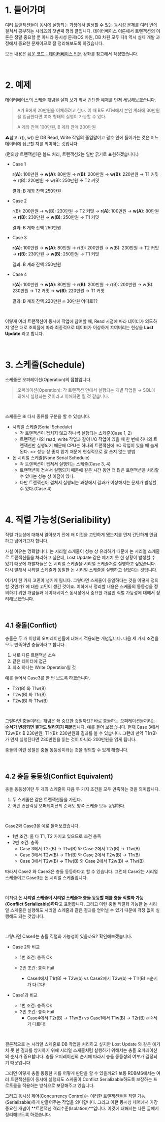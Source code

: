 # 1. 들어가며

여러 트랜잭션들이 동시에 실행되는 과정에서 발생할 수 있는 동시성 문제를 여러 번에 걸쳐서 공부하는 시리즈의 첫번째 정리 글입니다. 데이터베이스 이론에서 트랜잭션의 이론은 정말 중요할 뿐 아니라 동시성 문제(OS 차원, DB 차원 모두 다!) 역시 실제 개발 과정에서 중요한 문제이므로 잘 정리해보도록 하겠습니다.

모든 내용은 [쉬운 코드 - 데이터베이스 입문](https://youtube.com/playlist?list=PLcXyemr8ZeoREWGhhZi5FZs6cvymjIBVe&si=kypiGMqy_7iu3yX-) 강좌를 참고해서 작성했습니다.

&nbsp;

# 2. 예제 

데이터베이스의 스케줄 개념을 살펴 보기 앞서 간단한 예제를 먼저 세팅해보겠습니다.

> A가 B에게 20만원을 이체하려고 한다. 이 때 B도 ATM에서 본인 계좌에 30만원을 입금한다면 여러 형태의 실행이 가능할 수 있다.
>
> A 계좌 잔액 100만원, B 계좌 잔액 200만원 

⚠️참고: r(), w() 은 DB Read, Write 작업의 줄임말이고 괄호 안에 들어가는 것은 어느 데이터에 접근할 지를 의미하는 것입니다.

(편의상 트랜잭션1은 볼드 처리, 트랜잭션2는 일반 굵기로 표현하겠습니다.)

- Case 1

  **r(A)**: 100만원 → **w(A)**: 80만원 → **r(B)**: 200만원 → **w(B)**: 220만원 → T1 커밋 → r(B): 220만원 → w(B): 250만원 → T2 커밋

  결과: B 계좌 잔액 250만원

- Case 2

  r(B): 200만원 → w(B): 230만원 → T2 커밋 → **r(A)**: 100만원 → **w(A)**: 80만원 → **r(B)**: 230만원 → **w(B)**: 250만원 → T1 커밋

  결과: B 계좌 잔액 250만원

- Case 3

  **r(A)**: 100만원 → **w(A)**: 80만원 → r(B): 200만원 → w(B): 230만원 → T2 커밋 → **r(B)**: 230만원 → **w(B)**: 250만원 → T1 커밋 

  결과: B 계좌 잔액 250만원

- Case 4

  **r(A)**: 100만원 → **w(A)**: 80만원 → **r(B)**: 200만원 → r(B): 200만원 → w(B): 230만원 → T2 커밋 → **w(B)**: 220만원 → T1 커밋

  결과: B 계좌 잔액 220만원 🔥 30만원 어디로??

<br>



이렇게 여러 트랜잭션이 동시에 작업에 참여할 때, Read 시점에 따라 데이터가 의도하지 않은 대로 조회됨에 따라 최종적으로 데이터가 이상하게 꼬여버리는 현상을 **Lost Update** 라고 합니다. 

&nbsp;

# 3. 스케줄(Schedule)

스케줄은 오퍼레이션(Operation)의 집합입니다.

> 오퍼레이션(Operation): 각 트랜잭션 안에서 실행되는 개별 작업들 → SQL에 의해서 실행되는 것이라고 이해하면 될 것 같습니다. 

<br>

스케줄은 또 다시 종류를 구분을 할 수 있습니다.

- 시리얼 스케줄(Serial Schedule)
  - 각 트랜잭션이 겹치지 않고 하나씩 실행되는 스케줄(Case 1, 2)
  - 트랜잭션 내의 read, write 작업과 같이 I/O 작업이 있을 때 한 번에 하나의 트랜잭션만 실행되기 때문에 CPU는 하나의 트랜잭션에 I/O 작업이 있을 때 놀게 된다. => 성능 상 좋지 않기 때문에 현실적으로 잘 쓰지 않는 방법
- 논 시리얼 스케줄(None Serial Schedule)
  - 각 트랜잭션이 겹쳐서 실행되는 스케줄(Case 3, 4)
  - 트랜잭션이 겹쳐서 실행되기 때문에 같은 시간 동안 더 많은 트랜잭션을 처리할 수 있다는 성능 상 이점이 있다.
  - 다만 트랜잭션이 겹쳐서 실행되는 과정에서 결과가 이상해지는 문제가 발생할 수 있다.(Case 4)

&nbsp;

# 4. 직렬 가능성(Serialibility)

직렬 가능성에 대해서 알아보기 전에 왜 이것을 고민하게 됐는지를 먼저 간단하게 언급하고 넘어가고자 합니다. 

사실 이유는 명확합니다. 논 시리얼 스케줄이 성능 상 유리하기 때문에 논 시리얼 스케줄로 트랜잭션들을 처리하고 싶은데, Lost Update 같은 예기치 못 한 상황이 발생할 수 있기 때문에 개발자들은 논 시리얼 스케줄을 시리얼 스케줄처럼 실행하고 싶었습니다. 다시 말해서 시리얼 스케줄과 동일한 논 시리얼 스케줄을 실행하고 싶었다는 것입니다.

여기서 한 가지 고민이 생기게 됩니다. 그렇다면 스케줄이 동일하다는 것을 어떻게 정의할 것인가? 에 대한 고민이 생긴 것이죠. 이하에서 정리할 내용은 스케줄의 동등성을 정의하기 위한 개념들과 데이터베이스 동시성에서 중요한 개념인 직렬 가능성에 대해서 정리해보겠습니다.

&nbsp;

## 4.1 충돌(Conflict)

충돌은 두 개 이상의 오퍼레이션들에 대해서 적용되는 개념입니다. 다음 세 가지 조건을 모두 만족하면 충돌이라고 합니다.

1. 서로 다른 트랜잭션 소속
2. 같은 데이터에 접근
3. 최소 하나는 Write Operation일 것

예를 들어서 Case3를 한 번 보도록 하겠습니다. 

- T2r(B) 와 T1w(B)
- T2w(B) 와 T1r(B)
- T2w(B) 와 T1w(B)

<br>

그렇다면 충돌이라는 개념은 왜 중요한 것일까요? 바로 충돌하는 오퍼레이션들끼리는 **순서가 변경되면 결과도 달라지기 때문**입니다. 예를 들어 보겠습니다. 현재 Case 3에서 T2w(B): B 230만원, T1r(B): 230만원의 결과를 볼 수 있습니다. 그런데 만약 T1r(B)가 먼저 실행된다면 230만원을 읽는 것이 아니라 200만원을 읽게 됩니다. 

충돌의 이런 성질은 충돌 동등성이라는 것을 정의할 수 있게 해줍니다.

&nbsp;

## 4.2 충돌 동등성(Conflict Equivalent)

충돌 동등성이란 두 개의 스케줄이 다음 두 가지 조건을 모두 만족하는 것을 의미합니다.

1. 두 스케줄은 같은 트랜잭션들을 가진다.
2. 어떤 컨플릭팅 오퍼레이션의 순서도 양쪽 스케줄 모두 동일하다.

<br>



Case2와 Case3을 예로 들어보겠습니다. 

- 1번 조건: 둘 다 T1, T2 가지고 있으므로 조건 충족
- 2번 조건: 충족
  - Case 3에서 T2r(B) → T1w(B) 와 Case 2에서 T2r(B) → T1w(B) 
  - Case 3에서 T2w(B) → T1r(B) 와 Case 2에서 T2w(B) → T1r(B)
  - Case 3에서 T2w(B) → T1w(B) 와 Case 2에서 T2w(B) → T1w(B)

따라서 Case2 와 Case3은 충돌 동등하다고 할 수 있습니다. 그런데 Case2는 시리얼 스케줄이고 Case3는 논 시리얼 스케줄입니다. 

<br>

이처럼 **논 시리얼 스케줄이 시리얼 스케줄과 충돌 동등할 때를 충돌 직렬화 가능(Conflict Serializable)하다**고 표현합니다. 그리고 이런 충돌 직렬화 가능한 논 시리얼 스케줄은 실행해도 시리얼 스케줄과 같은 결과를 얻어낼 수 있기 때문에 걱정 없이 실행해도 되는 것입니다.

<br>

그렇다면 Case4는 충돌 직렬화 가능성이 있을까요? 확인해보겠습니다.

- Case 2와 비교

  	- 1번 조건: 충족 Ok

   - 2번 조건: 충족 Fail
     - Case4에서 T1r(B) → T2w(b) vs Case2에서 T2w(b) → T1r(B) 🔥순서가 다르다!

- Case1과 비교

  - 1번 조건: 충족 Ok
  - 2번 조건: 충족 Fail
    - Case4에서 T2r(B) → T1w(B) vs Case1에서 T1w(B) → T2r(B) 🔥순서가 다르다!

&nbsp;

결론적으로 논 시리얼 스케줄로 DB 작업을 처리하고 싶지만 Lost Update 와 같은 예기치 못 한 결과를 방지하기 위해 시리얼 스케줄처럼 실행하기 위해서는 충돌 오퍼레이션의 순서가 중요합니다. 충돌 오퍼레이션의 순서에 따라서 충돌 동등성의 여부가 결정되기 때문입니다. 

그러면 이렇게 충돌 동등한 지를 어떻게 판단을 할 수 있을까요? 보통 RDBMS에서는 여러 트랜잭션들이 동시에 실행되도 스케줄이 Conflict Serializable하도록 보장하는 프로토콜을 적용하는 방식으로 보장해주고 있습니다. 

그리고 동시성 제어(Concurrency Control)는 이러한 트랜잭션들을 직렬 가능(Serializable)하게 만들어주는 작업을 의미합니다. 그리고 이런 동시성 제어에서 가장 중요한 개념이 **트랜잭션 격리수준(Isolation)**입니다. 이것에 대해서는 다른 글에서 정리해보도록 하겠습니다. 